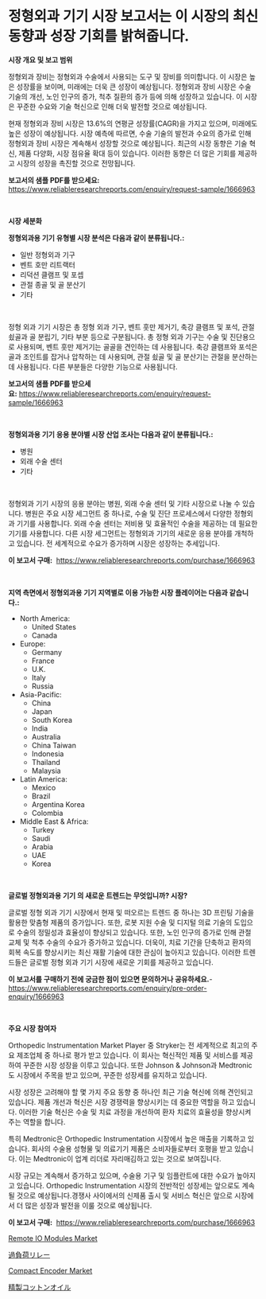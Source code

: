 <p><h1>정형외과 기기 시장 보고서는 이 시장의 최신 동향과 성장 기회를 밝혀줍니다.</h1></p><p><strong>시장 개요 및 보고 범위</strong></p>
<p><p>정형외과 장비는 정형외과 수술에서 사용되는 도구 및 장비를 의미합니다. 이 시장은 높은 성장률을 보이며, 미래에는 더욱 큰 성장이 예상됩니다. 정형외과 장비 시장은 수술 기술의 개선, 노인 인구의 증가, 척추 질환의 증가 등에 의해 성장하고 있습니다. 이 시장은 꾸준한 수요와 기술 혁신으로 인해 더욱 발전할 것으로 예상됩니다.</p><p>현재 정형외과 장비 시장은 13.6%의 연평균 성장률(CAGR)을 가지고 있으며, 미래에도 높은 성장이 예상됩니다. 시장 예측에 따르면, 수술 기술의 발전과 수요의 증가로 인해 정형외과 장비 시장은 계속해서 성장할 것으로 예상됩니다. 최근의 시장 동향은 기술 혁신, 제품 다양화, 시장 점유율 확대 등이 있습니다. 이러한 동향은 더 많은 기회를 제공하고 시장의 성장을 촉진할 것으로 전망됩니다.</p></p>
<p><strong>보고서의 샘플 PDF를 받으세요:</strong> <a href="https://www.reliableresearchreports.com/enquiry/request-sample/1666963">https://www.reliableresearchreports.com/enquiry/request-sample/1666963</a></p>
<p>&nbsp;</p>
<p><strong>시장 세분화</strong></p>
<p><strong>정형외과용 기기 유형별 시장 분석은 다음과 같이 분류됩니다.:</strong></p>
<p><ul><li>일반 정형외과 기구</li><li>벤트 호만 리트랙터</li><li>리덕션 클램프 및 포셉</li><li>관절 종골 및 골 분산기</li><li>기타</li></ul></p>
<p>&nbsp;</p>
<p><p>정형 외과 기기 시장은 총 정형 외과 기구, 벤트 훗만 제거기, 축강 클램프 및 포석, 관절 쇴골과 골 분립기, 기타 부분 등으로 구분됩니다. 총 정형 외과 기구는 수술 및 진단용으로 사용되며, 벤트 훗만 제거기는 골골을 견인하는 데 사용됩니다. 축강 클램프와 포석은 골과 조인트를 잡거나 압착하는 데 사용되며, 관절 쇴골 및 골 분산기는 관절을 분산하는 데 사용됩니다. 다른 부분들은 다양한 기능으로 사용됩니다.</p></p>
<p><strong>보고서의 샘플 PDF를 받으세요:</strong>&nbsp;<a href="https://www.reliableresearchreports.com/enquiry/request-sample/1666963">https://www.reliableresearchreports.com/enquiry/request-sample/1666963</a></p>
<p>&nbsp;</p>
<p><strong> 정형외과용 기기 응용 분야별 시장 산업 조사는 다음과 같이 분류됩니다.:</strong></p>
<p><ul><li>병원</li><li>외래 수술 센터</li><li>기타</li></ul></p>
<p>&nbsp;</p>
<p><p>정형외과 기기 시장의 응용 분야는 병원, 외래 수술 센터 및 기타 시장으로 나눌 수 있습니다. 병원은 주요 시장 세그먼트 중 하나로, 수술 및 진단 프로세스에서 다양한 정형외과 기기를 사용합니다. 외래 수술 센터는 저비용 및 효율적인 수술을 제공하는 데 필요한 기기를 사용합니다. 다른 시장 세그먼트는 정형외과 기기의 새로운 응용 분야를 개척하고 있습니다. 전 세계적으로 수요가 증가하며 시장은 성장하는 추세입니다.</p></p>
<p><strong>이 보고서 구매:</strong>&nbsp; <a href="https://www.reliableresearchreports.com/purchase/1666963">https://www.reliableresearchreports.com/purchase/1666963</a></p>
<p>&nbsp;</p>
<p><strong>지역 측면에서 정형외과용 기기 지역별로 이용 가능한 시장 플레이어는 다음과 같습니다.:</strong></p>
<p><ul>
    <li>
        North America:
        <ul>
            <li>United States</li>
            <li>Canada</li>
        </ul>
    </li>
    <li>
        Europe:
        <ul>
            <li>Germany</li>
            <li>France</li>
            <li>U.K.</li>
            <li>Italy</li>
            <li>Russia</li>
        </ul>
    </li>
    <li>
        Asia-Pacific:
        <ul>
            <li>China</li>
            <li>Japan</li>
            <li>South Korea</li>
            <li>India</li>
            <li>Australia</li>
            <li>China Taiwan</li>
            <li>Indonesia</li>
            <li>Thailand</li>
            <li>Malaysia</li>
        </ul>
    </li>
    <li>
        Latin America:
        <ul>
            <li>Mexico</li>
            <li>Brazil</li>
            <li>Argentina Korea</li>
            <li>Colombia</li>
        </ul>
    </li>
    <li>
        Middle East & Africa:
        <ul>
            <li>Turkey</li>
            <li>Saudi</li>
            <li>Arabia</li>
            <li>UAE</li>
            <li>Korea</li>
        </ul>
    </li>
    </ul></p>
<p>&nbsp;</p>
<p><strong>글로벌 정형외과용 기기 의 새로운 트렌드는 무엇입니까? 시장?</strong></p>
<p><p>글로벌 정형 외과 기기 시장에서 현재 및 떠오르는 트렌드 중 하나는 3D 프린팅 기술을 활용한 맞춤형 제품의 증가입니다. 또한, 로봇 지원 수술 및 디지털 의료 기술의 도입으로 수술의 정밀성과 효율성이 향상되고 있습니다. 또한, 노인 인구의 증가로 인해 관절 교체 및 척추 수술의 수요가 증가하고 있습니다. 더욱이, 치료 기간을 단축하고 환자의 회복 속도를 향상시키는 최신 재활 기술에 대한 관심이 높아지고 있습니다. 이러한 트렌드들은 글로벌 정형 외과 기기 시장에 새로운 기회를 제공하고 있습니다.</p></p>
<p><strong>이 보고서를 구매하기 전에 궁금한 점이 있으면 문의하거나 공유하세요.</strong>- <a href="https://www.reliableresearchreports.com/enquiry/pre-order-enquiry/1666963">https://www.reliableresearchreports.com/enquiry/pre-order-enquiry/1666963</a></p>
<p>&nbsp;</p>
<p><strong>주요 시장 참여자</strong></p>
<p><p>Orthopedic Instrumentation Market Player 중 Stryker는 전 세계적으로 최고의 주요 제조업체 중 하나로 평가 받고 있습니다. 이 회사는 혁신적인 제품 및 서비스를 제공하여 꾸준한 시장 성장을 이루고 있습니다. 또한 Johnson & Johnson과 Medtronic도 시장에서 주목을 받고 있으며, 꾸준한 성장세를 유지하고 있습니다.</p><p>시장 성장은 고려해야 할 몇 가지 주요 동향 중 하나인 최근 기술 혁신에 의해 견인되고 있습니다. 제품 개선과 혁신은 시장 경쟁력을 향상시키는 데 중요한 역할을 하고 있습니다. 이러한 기술 혁신은 수술 및 치료 과정을 개선하여 환자 치료의 효율성을 향상시켜 주는 역할을 합니다.</p><p>특히 Medtronic은 Orthopedic Instrumentation 시장에서 높은 매출을 기록하고 있습니다. 회사의 수술용 성형물 및 의료기기 제품은 소비자들로부터 호평을 받고 있습니다. 이는 Medtronic이 업계 리더로 자리매김하고 있는 것으로 보여집니다.</p><p>시장 규모는 계속해서 증가하고 있으며, 수술용 기구 및 임플란트에 대한 수요가 높아지고 있습니다. Orthopedic Instrumentation 시장의 전반적인 성장세는 앞으로도 계속될 것으로 예상됩니다.경쟁사 사이에서의 신제품 출시 및 서비스 혁신은 앞으로 시장에서 더 많은 성장과 발전을 이룰 것으로 예상됩니다.</p></p>
<p><strong>이 보고서 구매:</strong>&nbsp;&nbsp;<a href="https://www.reliableresearchreports.com/purchase/1666963">https://www.reliableresearchreports.com/purchase/1666963</a></p>
<p><p><a href="https://github.com/lataunyatinikmelvin59ilbd0dv/Market-Research-Report-List-1/blob/main/remote-io-modules-market.md">Remote IO Modules Market</a></p><p><a href="https://medium.com/@gregoriookeefe2023/%E9%81%8E%E8%B2%A0%E8%8D%B7%E3%83%AA%E3%83%AC%E3%83%BC%E5%B8%82%E5%A0%B4%E3%81%AE%E8%A6%8F%E6%A8%A1%E3%81%A8%E5%B8%82%E5%A0%B4%E5%8B%95%E5%90%91-%E5%AE%8C%E5%85%A8%E3%81%AA%E6%A5%AD%E7%95%8C%E6%A6%82%E8%A6%81-2024%E5%B9%B4%E3%81%8B%E3%82%892031%E5%B9%B4%E3%81%BE%E3%81%A7-65c65a0f6b6d">過負荷リレー</a></p><p><a href="https://github.com/pgtimber/Market-Research-Report-List-2/blob/main/compact-encoder-market.md">Compact Encoder Market</a></p><p><a href="https://medium.com/@attyourniture/%E7%B2%BE%E8%A3%BD%E3%82%B3%E3%83%83%E3%83%88%E3%83%B3%E3%82%B7%E3%83%BC%E3%83%89%E3%82%AA%E3%82%A4%E3%83%AB%E5%B8%82%E5%A0%B4%E3%81%AE%E5%88%86%E6%9E%90-%E3%82%B0%E3%83%AD%E3%83%BC%E3%83%90%E3%83%AB%E7%94%A3%E6%A5%AD%E3%81%AE%E5%B1%95%E6%9C%9B%E3%81%A8%E4%BA%88%E6%B8%AC-2024%E5%B9%B4%E3%81%8B%E3%82%892031%E5%B9%B4-31c8e63dfe44">精製コットンオイル</a></p></p>
